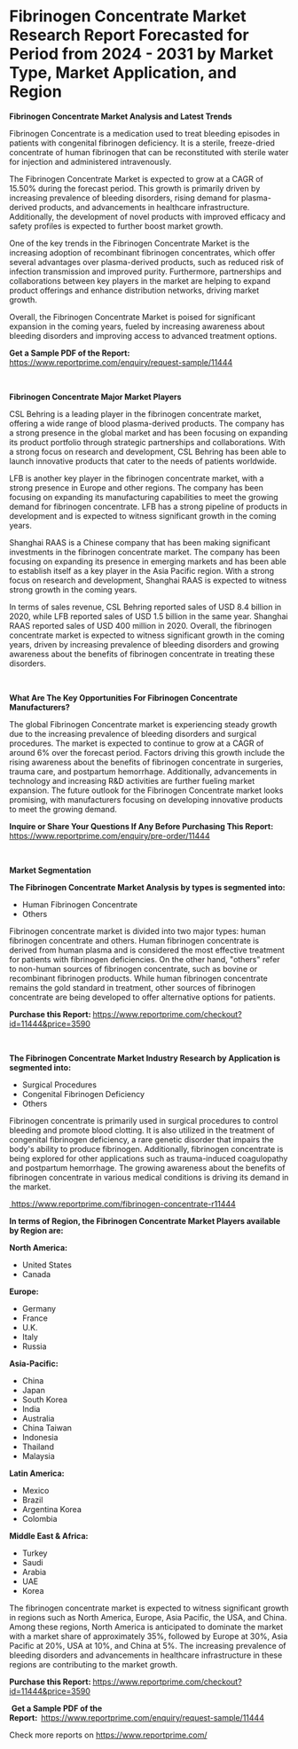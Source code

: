 <p><h1>Fibrinogen Concentrate Market Research Report Forecasted for Period from 2024 -  2031 by Market Type, Market Application, and Region</h1></p><p><strong>Fibrinogen Concentrate Market Analysis and Latest Trends</strong></p>
<p><p>Fibrinogen Concentrate is a medication used to treat bleeding episodes in patients with congenital fibrinogen deficiency. It is a sterile, freeze-dried concentrate of human fibrinogen that can be reconstituted with sterile water for injection and administered intravenously.</p><p>The Fibrinogen Concentrate Market is expected to grow at a CAGR of 15.50% during the forecast period. This growth is primarily driven by increasing prevalence of bleeding disorders, rising demand for plasma-derived products, and advancements in healthcare infrastructure. Additionally, the development of novel products with improved efficacy and safety profiles is expected to further boost market growth.</p><p>One of the key trends in the Fibrinogen Concentrate Market is the increasing adoption of recombinant fibrinogen concentrates, which offer several advantages over plasma-derived products, such as reduced risk of infection transmission and improved purity. Furthermore, partnerships and collaborations between key players in the market are helping to expand product offerings and enhance distribution networks, driving market growth.</p><p>Overall, the Fibrinogen Concentrate Market is poised for significant expansion in the coming years, fueled by increasing awareness about bleeding disorders and improving access to advanced treatment options.</p></p>
<p><strong>Get a Sample PDF of the Report:&nbsp;</strong> <a href="https://www.reportprime.com/enquiry/request-sample/11444">https://www.reportprime.com/enquiry/request-sample/11444</a></p>
<p>&nbsp;</p>
<p><strong>Fibrinogen Concentrate Major Market Players</strong></p>
<p><p>CSL Behring is a leading player in the fibrinogen concentrate market, offering a wide range of blood plasma-derived products. The company has a strong presence in the global market and has been focusing on expanding its product portfolio through strategic partnerships and collaborations. With a strong focus on research and development, CSL Behring has been able to launch innovative products that cater to the needs of patients worldwide.</p><p>LFB is another key player in the fibrinogen concentrate market, with a strong presence in Europe and other regions. The company has been focusing on expanding its manufacturing capabilities to meet the growing demand for fibrinogen concentrate. LFB has a strong pipeline of products in development and is expected to witness significant growth in the coming years.</p><p>Shanghai RAAS is a Chinese company that has been making significant investments in the fibrinogen concentrate market. The company has been focusing on expanding its presence in emerging markets and has been able to establish itself as a key player in the Asia Pacific region. With a strong focus on research and development, Shanghai RAAS is expected to witness strong growth in the coming years.</p><p>In terms of sales revenue, CSL Behring reported sales of USD 8.4 billion in 2020, while LFB reported sales of USD 1.5 billion in the same year. Shanghai RAAS reported sales of USD 400 million in 2020. Overall, the fibrinogen concentrate market is expected to witness significant growth in the coming years, driven by increasing prevalence of bleeding disorders and growing awareness about the benefits of fibrinogen concentrate in treating these disorders.</p></p>
<p>&nbsp;</p>
<p><strong>What Are The Key Opportunities For Fibrinogen Concentrate Manufacturers?</strong></p>
<p><p>The global Fibrinogen Concentrate market is experiencing steady growth due to the increasing prevalence of bleeding disorders and surgical procedures. The market is expected to continue to grow at a CAGR of around 6% over the forecast period. Factors driving this growth include the rising awareness about the benefits of fibrinogen concentrate in surgeries, trauma care, and postpartum hemorrhage. Additionally, advancements in technology and increasing R&D activities are further fueling market expansion. The future outlook for the Fibrinogen Concentrate market looks promising, with manufacturers focusing on developing innovative products to meet the growing demand.</p></p>
<p><strong>Inquire or Share Your Questions If Any Before Purchasing This Report:</strong> <a href="https://www.reportprime.com/enquiry/pre-order/11444">https://www.reportprime.com/enquiry/pre-order/11444</a></p>
<p>&nbsp;</p>
<p><strong>Market Segmentation</strong></p>
<p><strong>The Fibrinogen Concentrate Market Analysis by types is segmented into:</strong></p>
<p><ul><li>Human Fibrinogen Concentrate</li><li>Others</li></ul></p>
<p><p>Fibrinogen concentrate market is divided into two major types: human fibrinogen concentrate and others. Human fibrinogen concentrate is derived from human plasma and is considered the most effective treatment for patients with fibrinogen deficiencies. On the other hand, "others" refer to non-human sources of fibrinogen concentrate, such as bovine or recombinant fibrinogen products. While human fibrinogen concentrate remains the gold standard in treatment, other sources of fibrinogen concentrate are being developed to offer alternative options for patients.</p></p>
<p><strong>Purchase this Report:&nbsp;</strong><a href="https://www.reportprime.com/checkout?id=11444&price=3590">https://www.reportprime.com/checkout?id=11444&price=3590</a></p>
<p>&nbsp;</p>
<p><strong>The Fibrinogen Concentrate Market Industry Research by Application is segmented into:</strong></p>
<p><ul><li>Surgical Procedures</li><li>Congenital Fibrinogen Deficiency</li><li>Others</li></ul></p>
<p><p>Fibrinogen concentrate is primarily used in surgical procedures to control bleeding and promote blood clotting. It is also utilized in the treatment of congenital fibrinogen deficiency, a rare genetic disorder that impairs the body's ability to produce fibrinogen. Additionally, fibrinogen concentrate is being explored for other applications such as trauma-induced coagulopathy and postpartum hemorrhage. The growing awareness about the benefits of fibrinogen concentrate in various medical conditions is driving its demand in the market.</p></p>
<p><a href="https://www.reportprime.com/fibrinogen-concentrate-r11444">&nbsp;https://www.reportprime.com/fibrinogen-concentrate-r11444</a></p>
<p><strong>In terms of Region, the Fibrinogen Concentrate Market Players available by Region are:</strong></p>
<p>
    <p> <strong> North America: </strong>
        <ul>
            <li>United States</li>
            <li>Canada</li>
        </ul>
        </p> 
    <p> <strong> Europe: </strong>
        <ul>
            <li>Germany</li>
            <li>France</li>
            <li>U.K.</li>
            <li>Italy</li>
            <li>Russia</li>
        </ul>
        </p> 
    <p> <strong> Asia-Pacific: </strong>
        <ul>
            <li>China</li>
            <li>Japan</li>
            <li>South Korea</li>
            <li>India</li>
            <li>Australia</li>
            <li>China Taiwan</li>
            <li>Indonesia</li>
            <li>Thailand</li>
            <li>Malaysia</li>
        </ul>
        </p> 
    <p> <strong> Latin America: </strong>
        <ul>
            <li>Mexico</li>
            <li>Brazil</li>
            <li>Argentina Korea</li>
            <li>Colombia</li>
        </ul>
        </p> 
    <p> <strong> Middle East & Africa: </strong>
        <ul>
            <li>Turkey</li>
            <li>Saudi</li>
            <li>Arabia</li>
            <li>UAE</li>
            <li>Korea</li>
        </ul>
    </p>
    </p>
<p><p>The fibrinogen concentrate market is expected to witness significant growth in regions such as North America, Europe, Asia Pacific, the USA, and China. Among these regions, North America is anticipated to dominate the market with a market share of approximately 35%, followed by Europe at 30%, Asia Pacific at 20%, USA at 10%, and China at 5%. The increasing prevalence of bleeding disorders and advancements in healthcare infrastructure in these regions are contributing to the market growth.</p></p>
<p><strong>Purchase this Report: </strong><a href="https://www.reportprime.com/checkout?id=11444&price=3590">https://www.reportprime.com/checkout?id=11444&price=3590</a></p>
<p>&nbsp;<strong>Get a Sample PDF of the Report:&nbsp;&nbsp;</strong><a href="https://www.reportprime.com/enquiry/request-sample/11444">https://www.reportprime.com/enquiry/request-sample/11444</a></p>
<p><strong></strong></p>
<p>Check more reports on <a href="https://www.reportprime.com/">https://www.reportprime.com/</a></p>